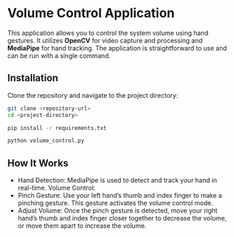 # Volume Control Application

This application allows you to control the system volume using hand gestures. It utilizes **OpenCV** for video capture and processing and **MediaPipe** for hand tracking. The application is straightforward to use and can be run with a single command.

## Installation

Clone the repository and navigate to the project directory:

```bash
git clone <repository-url>
cd <project-directory>

pip install -r requirements.txt

python volume_control.py
```


## How It Works
- Hand Detection: MediaPipe is used to detect and track your hand in real-time.
Volume Control:
- Pinch Gesture: Use your left hand’s thumb and index finger to make a pinching gesture. This gesture activates the volume control mode.
- Adjust Volume: Once the pinch gesture is detected, move your right hand’s thumb and index finger closer together to decrease the volume, or move them apart to increase the volume.
